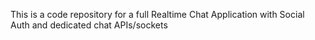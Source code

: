 This is a code repository for a full Realtime Chat Application with Social Auth and dedicated chat APIs/sockets
